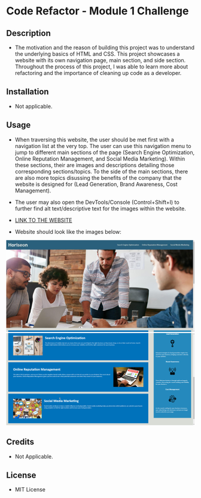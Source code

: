 # Code Refactor - Module 1 Challenge

## Description

- The motivation and the reason of building this project was to understand the underlying basics of HTML and CSS. This project showcases a website with its own navigation page, main section, and side section. Throughout the process of this project, I was able to learn more about refactoring and the importance of cleaning up code as a developer. 


## Installation

- Not applicable.

## Usage

- When traversing this website, the user should be met first with a navigation list at the very top. The user can use this navigation menu to jump to different main sections of the page (Search Engine Optimization, Online Reputation Management, and Social Media Marketing). Within these sections, their are images and descriptions detailing those corresponding sections/topics. To the side of the main sections, there are also more topics disussing the benefits of the company that the website is designed for (Lead Generation, Brand Awareness, Cost Management).

- The user may also open the DevTools/Console (Control+Shift+I) to further find alt text/descriptive text for the images within the website.

- [LINK TO THE WEBSITE](https://seejayee.github.io/code-refactor/)
- Website should look like the images below:

![Website Screenshot](assets/images/horiseon1.jpeg)
![Website Screenshot](assets/images/horiseon2.png)

## Credits

- Not Applicable.

## License

- MIT License